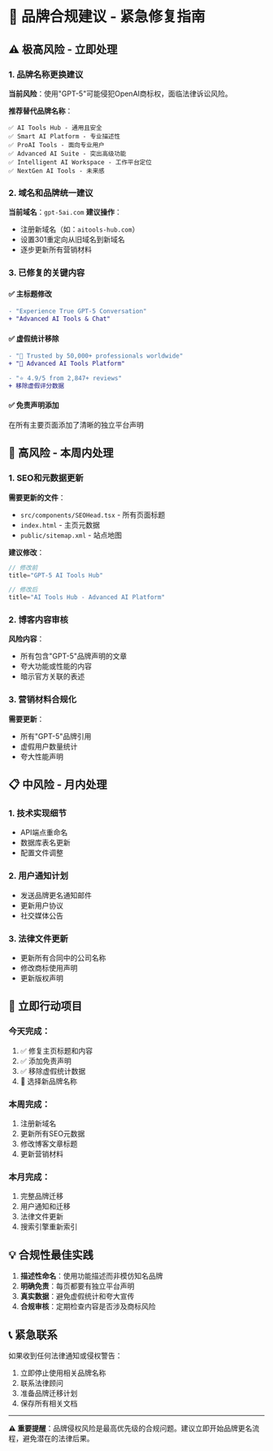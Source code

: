 # 🚨 品牌合规建议 - 紧急修复指南

## ⚠️ **极高风险** - 立即处理

### 1. 品牌名称更换建议

**当前风险**：使用"GPT-5"可能侵犯OpenAI商标权，面临法律诉讼风险。

**推荐替代品牌名称**：
```
✅ AI Tools Hub - 通用且安全
✅ Smart AI Platform - 专业描述性
✅ ProAI Tools - 面向专业用户
✅ Advanced AI Suite - 突出高级功能
✅ Intelligent AI Workspace - 工作平台定位
✅ NextGen AI Tools - 未来感
```

### 2. 域名和品牌统一建议

**当前域名**：`gpt-5ai.com`
**建议操作**：
- 注册新域名（如：`aitools-hub.com`）
- 设置301重定向从旧域名到新域名
- 逐步更新所有营销材料

### 3. 已修复的关键内容

#### ✅ 主标题修改
```diff
- "Experience True GPT-5 Conversation" 
+ "Advanced AI Tools & Chat"
```

#### ✅ 虚假统计移除
```diff
- "🚀 Trusted by 50,000+ professionals worldwide"
+ "🚀 Advanced AI Tools Platform"

- "⭐ 4.9/5 from 2,847+ reviews"
+ 移除虚假评分数据
```

#### ✅ 免责声明添加
在所有主要页面添加了清晰的独立平台声明

## 🔧 **高风险** - 本周内处理

### 1. SEO和元数据更新

**需要更新的文件**：
- `src/components/SEOHead.tsx` - 所有页面标题
- `index.html` - 主页元数据
- `public/sitemap.xml` - 站点地图

**建议修改**：
```jsx
// 修改前
title="GPT-5 AI Tools Hub"

// 修改后  
title="AI Tools Hub - Advanced AI Platform"
```

### 2. 博客内容审核

**风险内容**：
- 所有包含"GPT-5"品牌声明的文章
- 夸大功能或性能的内容
- 暗示官方关联的表述

### 3. 营销材料合规化

**需要更新**：
- 所有"GPT-5"品牌引用
- 虚假用户数量统计
- 夸大性能声明

## 📋 **中风险** - 月内处理

### 1. 技术实现细节
- API端点重命名
- 数据库表名更新  
- 配置文件调整

### 2. 用户通知计划
- 发送品牌更名通知邮件
- 更新用户协议
- 社交媒体公告

### 3. 法律文件更新
- 更新所有合同中的公司名称
- 修改商标使用声明
- 更新版权声明

## 🎯 **立即行动项目**

### 今天完成：
1. ✅ 修复主页标题和内容
2. ✅ 添加免责声明
3. ✅ 移除虚假统计数据
4. 🔄 选择新品牌名称

### 本周完成：
1. 注册新域名
2. 更新所有SEO元数据
3. 修改博客文章标题
4. 更新营销材料

### 本月完成：
1. 完整品牌迁移
2. 用户通知和迁移
3. 法律文件更新
4. 搜索引擎重新索引

## 💡 **合规性最佳实践**

1. **描述性命名**：使用功能描述而非模仿知名品牌
2. **明确免责**：每页都要有独立平台声明
3. **真实数据**：避免虚假统计和夸大宣传
4. **合规审核**：定期检查内容是否涉及商标风险

## 📞 **紧急联系**

如果收到任何法律通知或侵权警告：
1. 立即停止使用相关品牌名称
2. 联系法律顾问
3. 准备品牌迁移计划
4. 保存所有相关文档

---

**⚠️ 重要提醒**：品牌侵权风险是最高优先级的合规问题。建议立即开始品牌更名流程，避免潜在的法律后果。